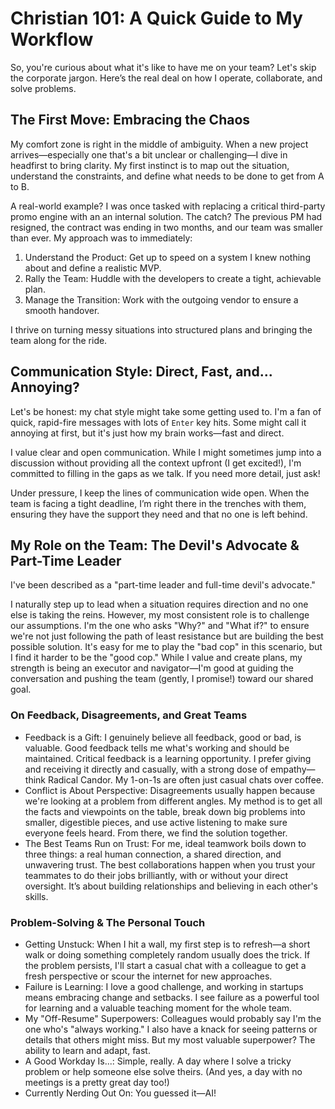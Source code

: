 # Christian 101: A Quick Guide to My Workflow

So, you're curious about what it's like to have me on your team? Let's skip the corporate jargon. Here’s the real deal on how I operate, collaborate, and solve problems.

## The First Move: Embracing the Chaos

My comfort zone is right in the middle of ambiguity. When a new project arrives—especially one that's a bit unclear or challenging—I dive in headfirst to bring clarity. My first instinct is to map out the situation, understand the constraints, and define what needs to be done to get from A to B.

A real-world example? I was once tasked with replacing a critical third-party promo engine with an an internal solution. The catch? The previous PM had resigned, the contract was ending in two months, and our team was smaller than ever. My approach was to immediately:

1. Understand the Product: Get up to speed on a system I knew nothing about and define a realistic MVP.
2. Rally the Team: Huddle with the developers to create a tight, achievable plan.
3. Manage the Transition: Work with the outgoing vendor to ensure a smooth handover.

I thrive on turning messy situations into structured plans and bringing the team along for the ride.

## Communication Style: Direct, Fast, and... Annoying?

Let's be honest: my chat style might take some getting used to. I'm a fan of quick, rapid-fire messages with lots of `Enter` key hits. Some might call it annoying at first, but it's just how my brain works—fast and direct.

I value clear and open communication. While I might sometimes jump into a discussion without providing all the context upfront (I get excited!), I'm committed to filling in the gaps as we talk. If you need more detail, just ask!

Under pressure, I keep the lines of communication wide open. When the team is facing a tight deadline, I’m right there in the trenches with them, ensuring they have the support they need and that no one is left behind.

## My Role on the Team: The Devil's Advocate & Part-Time Leader

I've been described as a "part-time leader and full-time devil's advocate."

I naturally step up to lead when a situation requires direction and no one else is taking the reins. However, my most consistent role is to challenge our assumptions. I'm the one who asks "Why?" and "What if?" to ensure we're not just following the path of least resistance but are building the best possible solution. It's easy for me to play the "bad cop" in this scenario, but I find it harder to be the "good cop." While I value and create plans, my strength is being an executor and navigator—I'm good at guiding the conversation and pushing the team (gently, I promise!) toward our shared goal.

### On Feedback, Disagreements, and Great Teams

* Feedback is a Gift: I genuinely believe all feedback, good or bad, is valuable. Good feedback tells me what's working and should be maintained. Critical feedback is a learning opportunity. I prefer giving and receiving it directly and casually, with a strong dose of empathy—think Radical Candor. My 1-on-1s are often just casual chats over coffee.
* Conflict is About Perspective: Disagreements usually happen because we're looking at a problem from different angles. My method is to get all the facts and viewpoints on the table, break down big problems into smaller, digestible pieces, and use active listening to make sure everyone feels heard. From there, we find the solution together.
* The Best Teams Run on Trust: For me, ideal teamwork boils down to three things: a real human connection, a shared direction, and unwavering trust. The best collaborations happen when you trust your teammates to do their jobs brilliantly, with or without your direct oversight. It’s about building relationships and believing in each other's skills.

### Problem-Solving & The Personal Touch

* Getting Unstuck: When I hit a wall, my first step is to refresh—a short walk or doing something completely random usually does the trick. If the problem persists, I'll start a casual chat with a colleague to get a fresh perspective or scour the internet for new approaches.
* Failure is Learning: I love a good challenge, and working in startups means embracing change and setbacks. I see failure as a powerful tool for learning and a valuable teaching moment for the whole team.
* My "Off-Resume" Superpowers: Colleagues would probably say I'm the one who's "always working." I also have a knack for seeing patterns or details that others might miss. But my most valuable superpower? The ability to learn and adapt, fast.
* A Good Workday Is...: Simple, really. A day where I solve a tricky problem or help someone else solve theirs. (And yes, a day with no meetings is a pretty great day too!)
* Currently Nerding Out On: You guessed it—AI!
